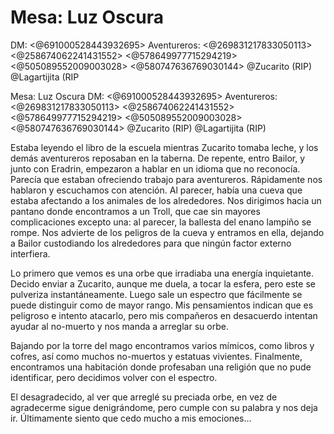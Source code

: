 # Mesa: Luz Oscura
DM: <@691000528443932695> 
Aventureros: <@269831217833050113> <@258674062241431552> <@578649977715294219> <@505089552009003028> <@580747636769030144> @Zucarito (RIP) @Lagartijita (RIP

Mesa: Luz Oscura
DM: <@691000528443932695> 
Aventureros: <@269831217833050113> <@258674062241431552> <@578649977715294219> <@505089552009003028> <@580747636769030144> @Zucarito (RIP) @Lagartijita (RIP)


Estaba leyendo el libro de la escuela mientras Zucarito tomaba leche, y los demás aventureros reposaban en la taberna. De repente, entro Bailor, y junto con Eradrin, empezaron a hablar en un idioma que no reconocía. Parecía que estaban ofreciendo trabajo para aventureros. Rápidamente nos hablaron y escuchamos con atención. Al parecer, había una cueva que estaba afectando a los animales de los alrededores. Nos dirigimos hacia un pantano donde encontramos a un Troll, que cae sin mayores complicaciones excepto una: al parecer, la ballesta del enano lampiño se rompe. Nos advierte de los peligros de la cueva y entramos en ella, dejando a Bailor custodiando los alrededores para que ningún factor externo interfiera.

Lo primero que vemos es una orbe que irradiaba una energía inquietante. Decido enviar a Zucarito, aunque me duela, a tocar la esfera, pero este se pulveriza instantáneamente. Luego sale un espectro que fácilmente se puede distinguir como de mayor rango. Mis pensamientos indican que es peligroso e intento atacarlo, pero mis compañeros en desacuerdo intentan ayudar al no-muerto y nos manda a arreglar su orbe.

Bajando por la torre del mago encontramos varios mímicos, como libros y cofres, así como muchos no-muertos y estatuas vivientes. Finalmente, encontramos una habitación donde profesaban una religión que no pude identificar, pero decidimos volver con el espectro.

El desagradecido, al ver que arreglé su preciada orbe, en vez de agradecerme sigue denigrándome, pero cumple con su palabra y nos deja ir. Últimamente siento que cedo mucho a mis emociones...

